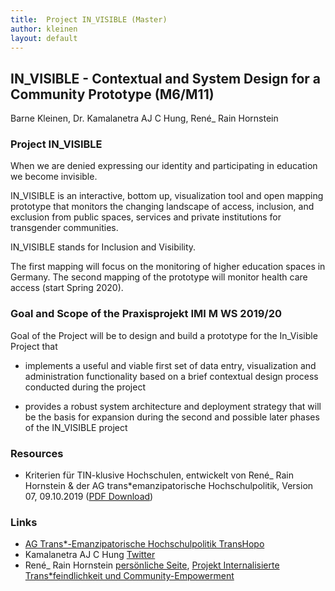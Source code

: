 ```yaml
---
title:  Project IN_VISIBLE (Master)
author: kleinen
layout: default
---
```


## IN_VISIBLE - Contextual and System Design for a Community Prototype (M6/M11)

Barne Kleinen, Dr. Kamalanetra AJ C Hung, René_ Rain Hornstein

### Project IN_VISIBLE

When we are denied expressing our identity and participating in education we become invisible.

IN_VISIBLE is an interactive, bottom ­up, visualization tool and open mapping prototype that monitors the changing landscape of access, inclusion, and exclusion from public spaces, services and private institutions for transgender communities.  

IN_VISIBLE stands for Inclusion and Visibility.

The first mapping will focus on the monitoring of higher education spaces in Germany. The second mapping of the prototype will monitor health care access (start Spring 2020).  

### Goal and Scope of the Praxisprojekt IMI M WS 2019/20

Goal of the Project will be to design and build a prototype for the In_Visible Project that

* implements a useful and viable first set of data entry, visualization and administration functionality based on a brief contextual design process conducted during the project

* provides a robust system architecture and deployment strategy that will be the basis for expansion during the second and possible later phases of the IN_VISIBLE project

### Resources
* Kriterien für TIN-klusive Hochschulen, entwickelt von René_ Rain Hornstein & der AG trans*emanzipatorische Hochschulpolitik, Version 07, 09.10.2019 ([PDF Download](20191009_Kriterien_fuer_tinklusive_Hochschulen_V07.pdf))

### Links

* [AG Trans*-Emanzipatorische Hochschulpolitik TransHopo](https://ag-trans-hopo.org)
* Kamalanetra AJ C Hung [Twitter](https://twitter.com/pineapple_lab)
* René_ Rain Hornstein [persönliche Seite](https://rhornstein.de), [Projekt Internalisierte Trans*feindlichkeit und Community-Empowerment](https://psychologie.sfu-berlin.de/de/forschung-publikationen/vielfalt-und-mehrfach-diskriminierung/projekt-internalisierte-transfeindlichkeit-und-community-empowerment/ )
